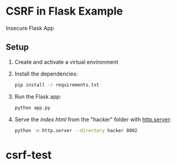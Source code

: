 # CSRF in Flask Example

Insecure Flask App

## Setup

1. Create and activate a virtual environment

1. Install the dependencies:

    ```bash
    pip install -r requirements.txt
    ```

1. Run the Flask app:

    ```bash
    python app.py
    ```

1. Serve the *index.html* from the "hacker" folder with [http.server](https://docs.python.org/3/library/http.server.html#module-http.server):

    ```bash
    python -m http.server --directory hacker 8002
    ```
# csrf-test
